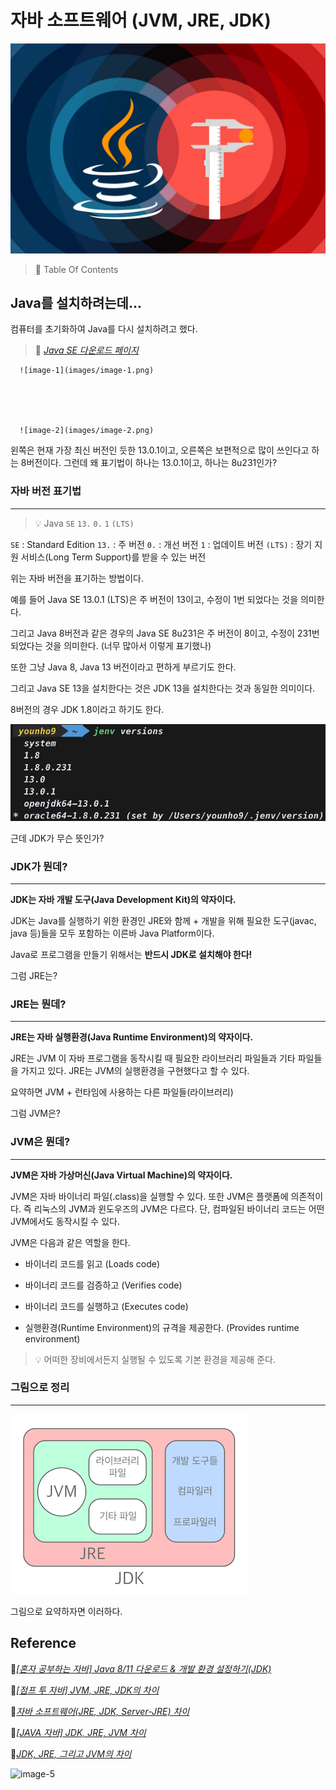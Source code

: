 # 자바 소프트웨어 (JVM, JRE, JDK)

![image-0](images/image-0.png)

> 📌 Table Of Contents



## Java를 설치하려는데...

컴퓨터를 초기화하여 Java를 다시 설치하려고 했다.

> 🔗 *[Java SE 다운로드 페이지](https://www.oracle.com/technetwork/java/javase/downloads/index.html)* 





   

      ![image-1](images/image-1.png)

      

   

      ![image-2](images/image-2.png)

      

왼쪽은 현재 가장 최신 버전인 듯한 13.0.1이고, 오른쪽은 보편적으로 많이 쓰인다고 하는 8버전이다. 그런데 왜 표기법이 하나는 13.0.1이고, 하나는 8u231인가?



### 자바 버전 표기법

---

> 💡 Java `SE` `13.` `0.` `1` `(LTS)` 

`SE` : Standard Edition
`13.` : 주 버전
`0.` : 개선 버전
`1` : 업데이트 버전
`(LTS)` : 장기 지원 서비스(Long Term Support)를 받을 수 있는 버전

위는 자바 버전을 표기하는 방법이다.

예를 들어 Java SE 13.0.1 (LTS)은 주 버전이 13이고, 수정이 1번 되었다는 것을 의미한다.

그리고 Java 8버전과 같은 경우의 Java SE 8u231은 주 버전이 8이고, 수정이 231번 되었다는 것을 의미한다. (너무 많아서 이렇게 표기했나)

또한 그냥 Java 8, Java 13 버전이라고 편하게 부르기도 한다.

그리고 Java SE 13을 설치한다는 것은 JDK 13을 설치한다는 것과 동일한 의미이다. 

8버전의 경우 JDK 1.8이라고 하기도 한다.

![image-3](images/image-3.png)

근데 JDK가 무슨 뜻인가?



### JDK가 뭔데?

---

__JDK는 자바 개발 도구(Java Development Kit)의 약자이다.__

JDK는 Java를 실행하기 위한 환경인 JRE와 함께 + 개발을 위해 필요한 도구(javac, java 등)들을 모두 포함하는 이른바 Java Platform이다.

Java로 프로그램을 만들기 위해서는 __반드시 JDK로 설치해야 한다!__

그럼 JRE는?



### JRE는 뭔데?

---

__JRE는 자바 실행환경(Java Runtime Environment)의 약자이다.__

JRE는 JVM 이 자바 프로그램을 동작시킬 때 필요한 라이브러리 파일들과 기타 파일들을 가지고 있다. JRE는 JVM의 실행환경을 구현했다고 할 수 있다.

요약하면 JVM + 런타임에 사용하는 다른 파일들(라이브러리)

그럼 JVM은?



### JVM은 뭔데?

---

__JVM은 자바 가상머신(Java Virtual Machine)의 약자이다.__

JVM은 자바 바이너리 파일(.class)을 실행할 수 있다. 또한 JVM은 플랫폼에 의존적이다. 즉 리눅스의 JVM과 윈도우즈의 JVM은 다르다. 단, 컴파일된 바이너리 코드는 어떤 JVM에서도 동작시킬 수 있다.

JVM은 다음과 같은 역할을 한다.

- 바이너리 코드를 읽고 (Loads code)

- 바이너리 코드를 검증하고 (Verifies code)

- 바이너리 코드를 실행하고 (Executes code)

- 실행환경(Runtime Environment)의 규격을 제공한다. (Provides runtime environment)

> 💡 어떠한 장비에서든지 실행될 수 있도록 기본 환경을 제공해 준다.



### 그림으로 정리

---

![image-4](images/image-4.png)

그림으로 요약하자면 이러하다.



## Reference

🔗*[[혼자 공부하는 자바] Java 8/11 다운로드 & 개발 환경 설정하기(JDK)](https://m.post.naver.com/viewer/postView.nhn?volumeNo=22725606&memberNo=25379965&searchKeyword=%EC%84%A4%EC%B9%98%EB%90%9C%EC%97%85%EB%8D%B0%EC%9D%B4%ED%8A%B8&searchRank=134)* 

🔗*[[점프 투 자바] JVM, JRE, JDK의 차이](https://wikidocs.net/257)* 

🔗*[자바 소프트웨어(JRE, JDK, Server-JRE) 차이](https://wanzargen.tistory.com/8?category=700063)* 

🔗*[[JAVA 자바] JDK, JRE, JVM 차이](https://arer.tistory.com/156)* 

🔗*[JDK, JRE, 그리고 JVM의 차이](https://tworab.tistory.com/13)* 



![image-5](https://notion-ga.ohwhos.now.sh/collect?tid=UA-159972507-1&host=www.notion.so&page=/JVM-JRE-JDK-6735f56995594cb8b0ce80ddeebb1f53)

